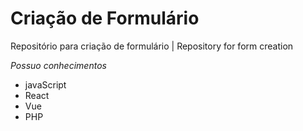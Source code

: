 # Criação de Formulário
Repositório para criação de formulário | Repository for form creation

*Possuo conhecimentos*
- javaScript
- React
- Vue
- PHP
